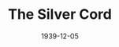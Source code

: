 ---
title: The Silver Cord
date: 1939-12-05
closing_date: 1939-12-08
layout: productions
featured_image:
image_caption:
image_credit:
playbill:
Theatre: Theatre Jacksonville
Venue: Little Theatre
cast:
- Christina: Dorothy Harlan
- David: Kenneth Godschalk
- Delia: Rae O'Brian
- Hester: Emma Sue Zink
- Mrs. Phelps: Charlotte Ecker
- Robert: Neal Tyler, Jr.
crew:
- Director: Edward J. Crowley
- Stage Manager: Jesse Hoagland
- Production Manager: Mary Courtney
- Assistant to Director: Kay Godshalk
- Electricians:
  - Alex Pillsbury
  - Walter Edwards
- Make-up: Stanley Morrell
- Props: Flonnie Anders
- Crew Assistant:
  - Charles Roberts
  - Dickey Bisno
  - Eleonor Edwards
  - Elma Jean Hendren
  - James Lumpkin
  - John Temple Gilmer
  - Molly Delgado
  - Pol Delgado
  - Vincent Bisno
orchestra:
external_links:
---